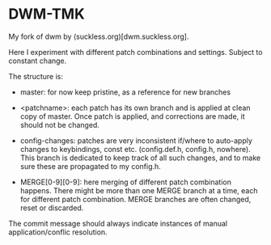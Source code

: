 # DWM-TMK

My fork of dwm by (suckless.org)[dwm.suckless.org].

Here I experiment with different patch combinations and settings.
Subject to constant change.

The structure is:

- master: for now keep pristine, as a reference for new branches

- \<patchname>: each patch has its own branch and is applied at clean copy of master. 
Once patch is applied, and corrections are made, it should not be changed.
 
- config-changes: patches are very inconsistent if/where to auto-apply changes to keybindings, const etc. (config.def.h, config.h, nowhere). 
This branch is dedicated to keep track of all such changes, and to make sure these are propagated to my config.h.  

- MERGE[0-9][0-9]: here merging of different patch combination happens.
 There might be more than one MERGE branch at a time, each for different patch combination.
 MERGE branches are often changed, reset or discarded.
 
The commit message should always indicate instances of manual application/conflic resolution.
